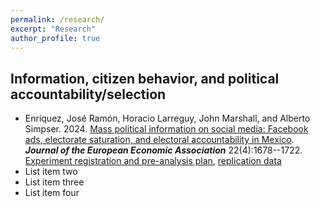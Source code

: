 ```yaml
---
permalink: /research/
excerpt: "Research"
author_profile: true
---
```


## Information, citizen behavior, and political accountability/selection

* Enr&iacute;quez, Jos&eacute; Ram&oacute;n, Horacio Larreguy, John Marshall, and Alberto Simpser. 2024. [Mass political information on social media: Facebook ads, electorate saturation, and electoral accountability in Mexico]({{site.baseurl}}/files/Social_media_Uganda.pdf). <i><b>Journal of the European Economic Association</b></i> 22(4):1678--1722. [Experiment registration and pre-analysis plan](https://www.socialscienceregistry.org/trials/3135), [replication data](https://dataverse.harvard.edu/dataset.xhtml?persistentId=doi:10.7910/DVN/4PSW76)
* List item two
* List item three
* List item four
